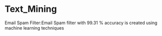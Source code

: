 # Text_Mining
Email Spam Filter:Email Spam filter with 99.31 % accuracy is created using machine learning techniques
